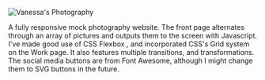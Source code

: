 ![Vanessa's Photography](https://www.crookedfallstudios.com/img/vanessa's-photography.png)

A fully responsive mock photography website. The front page alternates through an array of pictures and outputs them to the screen with 
Javascript. I've made good use of CSS Flexbox , and incorporated CSS's Grid system on the Work page. It also features multiple transitions,
and transformations. The social media buttons are from Font Awesome, although I might change them to SVG buttons in the future.
